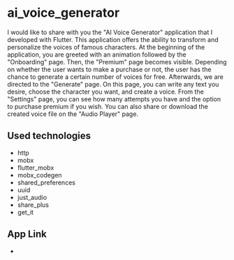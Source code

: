 # ai_voice_generator

I would like to share with you the "AI Voice Generator" application that I developed with Flutter. This application offers the ability to transform and personalize the voices of famous characters. At the beginning of the application, you are greeted with an animation followed by the "Onboarding" page. Then, the "Premium" page becomes visible. Depending on whether the user wants to make a purchase or not, the user has the chance to generate a certain number of voices for free. Afterwards, we are directed to the "Generate" page. On this page, you can write any text you desire, choose the character you want, and create a voice. From the "Settings" page, you can see how many attempts you have and the option to purchase premium if you wish. You can also share or download the created voice file on the "Audio Player" page.

## Used technologies
  - http
  - mobx
  - flutter_mobx
  - mobx_codegen
  - shared_preferences
  - uuid
  - just_audio
  - share_plus
  - get_it

## App Link
-

